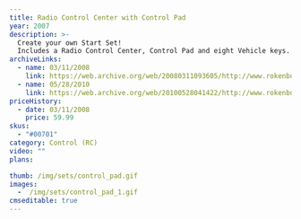 ```yaml
---
title: Radio Control Center with Control Pad
year: 2007
description: >-
  Create your own Start Set!
  Includes a Radio Control Center, Control Pad and eight Vehicle keys. Add and Rokenbok RC Vehicle and away you go. One 9-volt battery required.
archiveLinks:
  - name: 03/11/2008
    link: https://web.archive.org/web/20080311093605/http://www.rokenbok.com/RO_Products/RC/RC_00701.asp
  - name: 05/28/2010
    link: https://web.archive.org/web/20100528041422/http://www.rokenbok.com/RO_Products/RC/RC_00701.asp
priceHistory:
  - date: 03/11/2008
    price: 59.99
skus:
  - "#00701"
category: Control (RC)
video: ""
plans:

thumb: /img/sets/control_pad.gif
images:
  -  /img/sets/control_pad_1.gif
cmseditable: true
---
```

